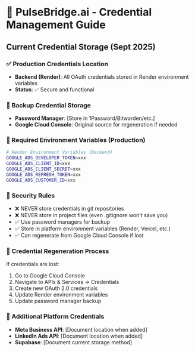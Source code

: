 # 🔐 PulseBridge.ai - Credential Management Guide

## Current Credential Storage (Sept 2025)

### ✅ Production Credentials Location
- **Backend (Render)**: All OAuth credentials stored in Render environment variables
- **Status**: ✅ Secure and functional

### 🔐 Backup Credential Storage
- **Password Manager**: [Store in 1Password/Bitwarden/etc.]
- **Google Cloud Console**: Original source for regeneration if needed

### 🔑 Required Environment Variables (Production)
```bash
# Render Environment Variables (Backend)
GOOGLE_ADS_DEVELOPER_TOKEN=xxx
GOOGLE_ADS_CLIENT_ID=xxx  
GOOGLE_ADS_CLIENT_SECRET=xxx
GOOGLE_ADS_REFRESH_TOKEN=xxx
GOOGLE_ADS_CUSTOMER_ID=xxx
```

### 🚨 Security Rules
- ❌ NEVER store credentials in git repositories
- ❌ NEVER store in project files (even .gitignore won't save you)
- ✅ Use password managers for backup
- ✅ Store in platform environment variables (Render, Vercel, etc.)
- ✅ Can regenerate from Google Cloud Console if lost

### 🔄 Credential Regeneration Process
If credentials are lost:
1. Go to Google Cloud Console
2. Navigate to APIs & Services → Credentials
3. Create new OAuth 2.0 credentials
4. Update Render environment variables
5. Update password manager backup

### 📍 Additional Platform Credentials
- **Meta Business API**: [Document location when added]
- **LinkedIn Ads API**: [Document location when added]
- **Supabase**: [Document current storage method]
